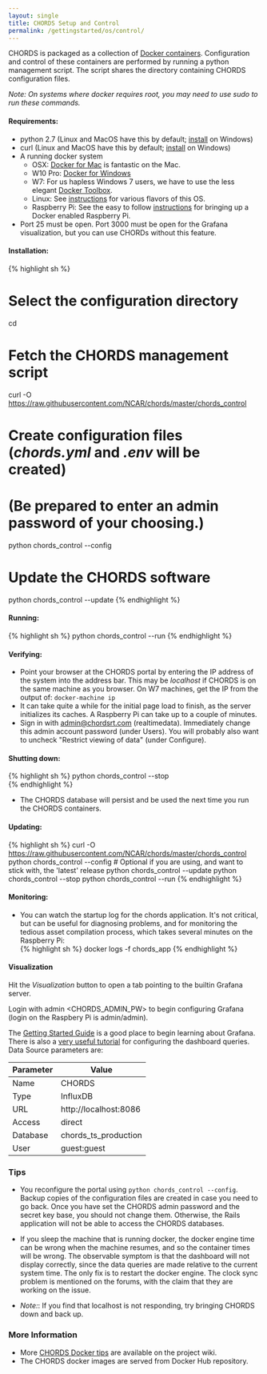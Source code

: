 ```yaml
---
layout: single
title: CHORDS Setup and Control
permalink: /gettingstarted/os/control/
---
```


CHORDS is packaged as a collection of [Docker containers](https://hub.docker.com/r/ncareol/chords/). 
Configuration and control of these containers are performed by running a python management script. The script
shares the directory containing CHORDS configuration files.

_Note: On systems where docker requires root, you may need to use sudo to run these commands._

#### Requirements:
 * python 2.7 (Linux and MacOS have this by default; [install](https://www.python.org/downloads/windows/) on Windows)
 * curl (Linux and MacOS have this by default; [install](https://help.zendesk.com/hc/en-us/articles/229136847-Installing-and-using-cURL#install) on Windows)
 * A running docker system
   * OSX: [Docker for Mac](https://docs.docker.com/engine/installation/mac/#/docker-for-mac) is fantastic on the Mac.
   * W10 Pro: [Docker for Windows](https://docs.docker.com/engine/installation/windows/#/docker-for-mac)
   * W7: For us hapless Windows 7 users, we have to use the less elegant [Docker Toolbox](https://docs.docker.com/engine/installation/windows/#/docker-toolbox). 
   * Linux: See [instructions](https://docs.docker.com/engine/installation/linux/) for various flavors of this OS.
   * Raspberry Pi: See the easy to follow [instructions](https://github.com/earthcubeprojects-chords/chords-docs/wiki/Docker-on-Raspberry-Pi) for bringing up a Docker enabled
   Raspberry Pi.
 * Port 25 must be open. Port 3000 must be open for the Grafana visualization, but you can use CHORDs without this 
   feature.

#### Installation:
{% highlight sh %}
# Select the configuration directory
cd <configuration directory>

# Fetch the CHORDS management script
curl -O  https://raw.githubusercontent.com/NCAR/chords/master/chords_control

# Create configuration files (_chords.yml_ and _.env_ will be created)
# (Be prepared to enter an admin password of your choosing.)
python chords_control --config

# Update the CHORDS software
python chords_control --update
{% endhighlight %}
#### Running:
{% highlight sh %}
python chords_control --run
{% endhighlight %}

#### Verifying:
* Point your browser at the CHORDS portal by entering the IP address of the system into the address bar. This may be
_localhost_ if CHORDS is on the same machine as you browser. On W7 machines, get the IP from the output of: 
````docker-machine ip````
* It can take quite a while for the initial page load to finish, as the server initializes its caches. A
Raspberry Pi can take up to a couple of minutes. 
* Sign in with admin@chordsrt.com (realtimedata). Immediately change this admin account password (under Users). You will
  probably also want to uncheck "Restrict viewing of data" (under Configure).

#### Shutting down:
{% highlight sh %}
python chords_control --stop  
{% endhighlight %}
* The CHORDS database will persist and be used the next time you run the CHORDS containers.


#### Updating:
{% highlight sh %}
curl -O  https://raw.githubusercontent.com/NCAR/chords/master/chords_control
python chords_control --config  # Optional if you are using, and want to stick with, the 'latest' release
python chords_control --update
python chords_control --stop
python chords_control --run
{% endhighlight %}

#### Monitoring:
* You can watch the startup log for the chords application. It's not critical,
  but can be useful for diagnosing problems, and for monitoring the tedious
  asset compilation process, which takes several minutes on the Raspberry Pi:  
{% highlight sh %}
docker logs -f chords_app
{% endhighlight %}

#### Visualization
Hit the _Visualization_ button to open a tab pointing to the builtin Grafana server.

Login with admin <CHORDS_ADMIN_PW> to begin configuring Grafana (login on the Raspbery Pi is admin/admin).

The [Getting Started Guide](http://docs.grafana.org/guides/getting_started/) is a good place to begin
learning about Grafana. There is also a [very useful tutorial](http://docs.grafana.org/features/datasources/influxdb/)
for configuring the dashboard queries. Data Source parameters are:

<table class="table table-striped">
  <thead>
    <tr>
      <th>Parameter</th>
      <th>Value</th>
    </tr>
  </thead>
  <tbody>
    <tr>
      <td>Name</td>
      <td>CHORDS</td>
    </tr>
    <tr>
      <td>Type</td>
      <td>InfluxDB</td>
    </tr>
    <tr>
      <td>URL</td>
      <td>http://localhost:8086</td>
    </tr>
    <tr>
      <td>Access</td>
      <td>direct</td>
    </tr>
    <tr>
      <td>Database</td>
      <td>chords_ts_production</td>
    </tr>
    <tr>
      <td>User</td>
      <td>guest:guest</td>
    </tr>
  </tbody>
</table>


### Tips
* You reconfigure the portal using ```python chords_control --config```. Backup copies of the configuration
files are created in case you need to go back. Once you have set the CHORDS admin password and the secret key base,
you should not change them. Otherwise, the Rails application will not be able to access the CHORDS databases.

* If you sleep the machine that is running docker, the docker engine time can be wrong when the machine resumes, and so the container times will be wrong. The observable symptom is that the dashboard will not display correctly, since the data queries  are made relative to the current system time. The only fix is to restart the docker engine. The clock sync problem is mentioned on the forums, with the claim that they are working on the issue.

* _Note:_: If you find that localhost is not responding, try bringing CHORDS down and back up.

### More Information  
* More [CHORDS Docker tips](https://github.com/NCAR/chords/wiki/Docker-Details-and-Tips) are available on the project wiki.
* The CHORDS docker images are served from Docker Hub repository. <!--[repository](https://hub.docker.com/r/ncareol/chords_app/).THIS LINK IS BROKEN-->
